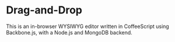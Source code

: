 Drag-and-Drop
=============

This is an in-browser WYSIWYG editor written in CoffeeScript using Backbone.js, with a Node.js and MongoDB backend. 

